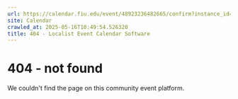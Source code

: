 ```yaml
---
url: https://calendar.fiu.edu/event/48923236482665/confirm?instance_id=48923236483690&return=https%3A%2F%2Fcalendar.fiu.edu%2Fcalendar%3Fevent_types%255B%255D%3D121720
site: Calendar
crawled_at: 2025-05-16T10:49:54.526320
title: 404 - Localist Event Calendar Software
---
```


# 404 - not found
We couldn't find the page on this community event platform.
